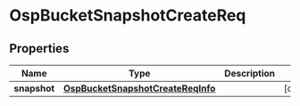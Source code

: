 # OspBucketSnapshotCreateReq

## Properties
Name | Type | Description | Notes
------------ | ------------- | ------------- | -------------
**snapshot** | [**OspBucketSnapshotCreateReqInfo**](OspBucketSnapshotCreateReqInfo.md) |  |  [optional]
